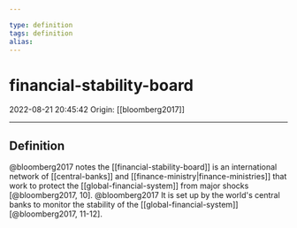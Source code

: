 ```yaml
---

type: definition
tags: definition
alias:
---
```


# financial-stability-board

2022-08-21 20:45:42
Origin: [[bloomberg2017]]

---

## Definition

@bloomberg2017 notes the [[financial-stability-board]] is an international network of [[central-banks]] and [[finance-ministry|finance-ministries]] that work to protect the [[global-financial-system]] from major shocks [@bloomberg2017, 10].
@bloomberg2017 It is set up by the world's central banks to monitor the stability of the [[global-financial-system]] [@bloomberg2017, 11-12]. 